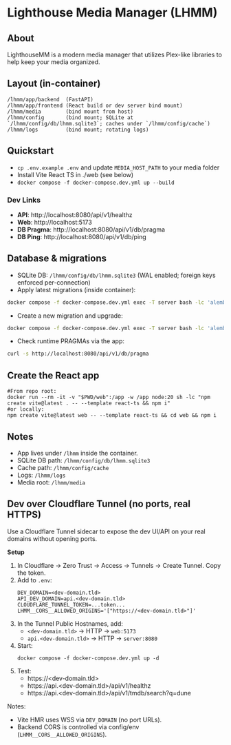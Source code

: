 # Lighthouse Media Manager (LHMM)

## About
LighthouseMM is a modern media manager that utilizes Plex-like libraries to help keep your media organized. 

## Layout (in-container)
```
/lhmm/app/backend  (FastAPI)
/lhmm/app/frontend (React build or dev server bind mount)
/lhmm/media        (bind mount from host)
/lhmm/config       (bind mount; SQLite at `/lhmm/config/db/lhmm.sqlite3`; caches under `/lhmm/config/cache`)
/lhmm/logs         (bind mount; rotating logs)
```

## Quickstart
- `cp .env.example .env` and update `MEDIA_HOST_PATH` to your media folder
- Install Vite React TS in ./web (see below)
- `docker compose -f docker-compose.dev.yml up --build`

### Dev Links
- **API**: http://localhost:8080/api/v1/healthz
- **Web**: http://localhost:5173
- **DB Pragma**: http://localhost:8080/api/v1/db/pragma
- **DB Ping**: http://localhost:8080/api/v1/db/ping

## Database & migrations
- SQLite DB: `/lhmm/config/db/lhmm.sqlite3` (WAL enabled; foreign keys enforced per-connection)
- Apply latest migrations (inside container):

```bash
docker compose -f docker-compose.dev.yml exec -T server bash -lc 'alembic upgrade head'
```

- Create a new migration and upgrade:

```bash
docker compose -f docker-compose.dev.yml exec -T server bash -lc 'alembic revision -m "schema change" --autogenerate && alembic upgrade head'
```

- Check runtime PRAGMAs via the app:

```bash
curl -s http://localhost:8080/api/v1/db/pragma
```

## Create the React app
```
#From repo root:
docker run --rm -it -v "$PWD/web":/app -w /app node:20 sh -lc "npm create vite@latest . -- --template react-ts && npm i"
#or locally:
npm create vite@latest web -- --template react-ts && cd web && npm i
```

## Notes
- App lives under `/lhmm` inside the container.
- SQLite DB path: `/lhmm/config/db/lhmm.sqlite3`
- Cache path: `/lhmm/config/cache`
- Logs: `/lhmm/logs`
- Media root: `/lhmm/media`

## Dev over Cloudflare Tunnel (no ports, real HTTPS)
Use a Cloudflare Tunnel sidecar to expose the dev UI/API on your real domains without opening ports.

**Setup**
1. In Cloudflare → Zero Trust → Access → Tunnels → Create Tunnel. Copy the token.
2. Add to `.env`:
   ```
   DEV_DOMAIN=<dev-domain.tld>
   API_DEV_DOMAIN=api.<dev-domain.tld>
   CLOUDFLARE_TUNNEL_TOKEN=...token...
   LHMM__CORS__ALLOWED_ORIGINS='["https://<dev-domain.tld>"]'
   ```
3. In the Tunnel Public Hostnames, add:
   - `<dev-domain.tld>` → HTTP → `web:5173`
   - `api.<dev-domain.tld>` → HTTP → `server:8080`
4. Start:
   ```
   docker compose -f docker-compose.dev.yml up -d
   ```
5. Test:
   - https://<dev-domain.tld>
   - https://api.<dev-domain.tld>/api/v1/healthz
   - https://api.<dev-domain.tld>/api/v1/tmdb/search?q=dune

Notes:
- Vite HMR uses WSS via `DEV_DOMAIN` (no port URLs).
- Backend CORS is controlled via config/env (`LHMM__CORS__ALLOWED_ORIGINS`).

